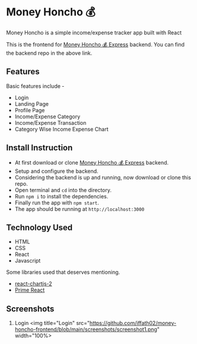 # Money Honcho 💰

Money Honcho is a simple income/expense tracker app built with React

This is the frontend for [Money Honcho 💰 Express](https://github.com/iffath02/money-honcho-backend) backend. You can find the backend repo in the above link.

## Features

Basic features include -

- Login
- Landing Page
- Profile Page
- Income/Expense Category
- Income/Expense Transaction
- Category Wise Income Expense Chart

## Install Instruction

- At first download or clone [Money Honcho 💰 Express](https://github.com/iffath02/money-honcho-backend) backend.
- Setup and configure the backend.
- Considering the backend is up and running, now download or clone this repo.
- Open terminal and `cd` into the directory.
- Run `npm i` to install the dependencies.
- Finally run the app with `npm start`.
- The app should be running at `http://localhost:3000`

## Technology Used

- HTML
- CSS
- React
- Javascript

Some libraries used that deserves mentioning.

- [react-chartjs-2](https://react-chartjs-2.js.org/)
- [Prime React](https://www.primefaces.org/primereact/)

## Screenshots

1. Login
   <img title="Login" src="https://github.com/iffath02/money-honcho-frontend/blob/main/screenshots/screenshot1.png" width="100%>
